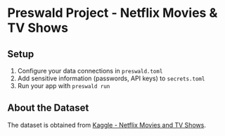 # Preswald Project - Netflix Movies & TV Shows

## Setup

1. Configure your data connections in `preswald.toml`
2. Add sensitive information (passwords, API keys) to `secrets.toml`
3. Run your app with `preswald run`

## About the Dataset

The dataset is obtained from [Kaggle - Netflix Movies and TV Shows](https://www.kaggle.com/datasets/anandshaw2001/netflix-movies-and-tv-shows?resource=download&select=netflix_titles.csv).

